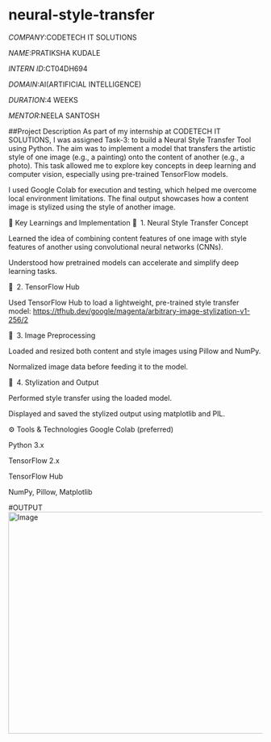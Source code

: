 # neural-style-transfer
*COMPANY*:CODETECH IT SOLUTIONS

*NAME*:PRATIKSHA KUDALE

*INTERN ID*:CT04DH694

*DOMAIN*:AI(ARTIFICIAL INTELLIGENCE)

*DURATION*:4 WEEKS

*MENTOR*:NEELA SANTOSH

##Project Description
As part of my internship at CODETECH IT SOLUTIONS, I was assigned Task-3: to build a Neural Style Transfer Tool using Python. The aim was to implement a model that transfers the artistic style of one image (e.g., a painting) onto the content of another (e.g., a photo). This task allowed me to explore key concepts in deep learning and computer vision, especially using pre-trained TensorFlow models.

I used Google Colab for execution and testing, which helped me overcome local environment limitations. The final output showcases how a content image is stylized using the style of another image.

🧠 Key Learnings and Implementation
🔹 1. Neural Style Transfer Concept

Learned the idea of combining content features of one image with style features of another using convolutional neural networks (CNNs).

Understood how pretrained models can accelerate and simplify deep learning tasks.

🔹 2. TensorFlow Hub

Used TensorFlow Hub to load a lightweight, pre-trained style transfer model:
https://tfhub.dev/google/magenta/arbitrary-image-stylization-v1-256/2

🔹 3. Image Preprocessing

Loaded and resized both content and style images using Pillow and NumPy.

Normalized image data before feeding it to the model.

🔹 4. Stylization and Output

Performed style transfer using the loaded model.

Displayed and saved the stylized output using matplotlib and PIL.

⚙️ Tools & Technologies
Google Colab (preferred)

Python 3.x

TensorFlow 2.x

TensorFlow Hub

NumPy, Pillow, Matplotlib

#OUTPUT
<img width="1003" height="439" alt="Image" src="https://github.com/user-attachments/assets/54f16a1c-a90d-4a6f-b5b7-5ccfdd7499fe" />
